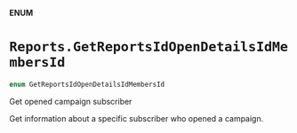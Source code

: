 **ENUM**

# `Reports.GetReportsIdOpenDetailsIdMembersId`

```swift
enum GetReportsIdOpenDetailsIdMembersId
```

Get opened campaign subscriber

Get information about a specific subscriber who opened a campaign.
